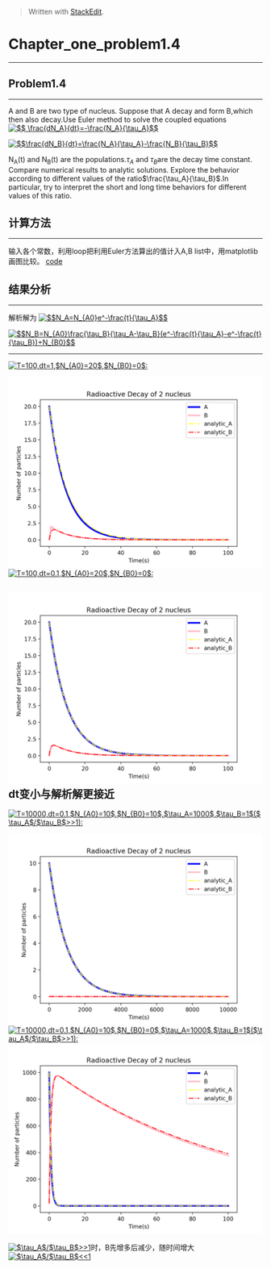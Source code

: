 ﻿> Written with [StackEdit](https://stackedit.io/).




# Chapter_one_problem1.4
------------------------------------------
## Problem1.4
--------------------
A and B are two type of nucleus. Suppose that A decay and form B,which then also decay.Use Euler method to solve the coupled equations
<a href="http://www.codecogs.com/eqnedit.php?latex=$$&space;\frac{dN_A}{dt}=-\frac{N_A}{\tau_A}$$" target="_blank"><img src="http://latex.codecogs.com/gif.latex?$$&space;\frac{dN_A}{dt}=-\frac{N_A}{\tau_A}$$" title="$$ \frac{dN_A}{dt}=-\frac{N_A}{\tau_A}$$" /></a>

<a href="http://www.codecogs.com/eqnedit.php?latex=$$\frac{dN_B}{dt}=\frac{N_A}{\tau_A}-\frac{N_B}{\tau_B}$$" target="_blank"><img src="http://latex.codecogs.com/gif.latex?$$\frac{dN_B}{dt}=\frac{N_A}{\tau_A}-\frac{N_B}{\tau_B}$$" title="$$\frac{dN_B}{dt}=\frac{N_A}{\tau_A}-\frac{N_B}{\tau_B}$$" /></a>

N<sub>A</sub>(t) and N<sub>B</sub>(t) are the populations.$\tau_A$ and $\tau_B$are the decay time constant.
Compare numerical results to analytic solutions.
Explore the behavior according to different values of the ratio$\frac{\tau_A}{\tau_B}$.In particular, try to interpret the short and long time behaviors for different values of this ratio.
## 计算方法
-------------------------

输入各个常数，利用loop把利用Euler方法算出的值计入A,B list中，用matplotlib画图比较。 
[code](https://github.com/jxw666/computationalphysics_N2015301020090/blob/master/Ch1_1.4.py)

## 结果分析
------------------------------
解析解为
<a href="http://www.codecogs.com/eqnedit.php?latex=$$N_A=N_{A0}e^-\frac{t}{\tau_A}$$" target="_blank"><img src="http://latex.codecogs.com/gif.latex?$$N_A=N_{A0}e^-\frac{t}{\tau_A}$$" title="$$N_A=N_{A0}e^-\frac{t}{\tau_A}$$" /></a>

<a href="http://www.codecogs.com/eqnedit.php?latex=$$N_B=N_{A0}\frac{\tau_B}{\tau_A-\tau_B}(e^-\frac{t}{\tau_A}-e^-\frac{t}{\tau_B})&plus;N_{B0}$$" target="_blank"><img src="http://latex.codecogs.com/gif.latex?$$N_B=N_{A0}\frac{\tau_B}{\tau_A-\tau_B}(e^-\frac{t}{\tau_A}-e^-\frac{t}{\tau_B})&plus;N_{B0}$$" title="$$N_B=N_{A0}\frac{\tau_B}{\tau_A-\tau_B}(e^-\frac{t}{\tau_A}-e^-\frac{t}{\tau_B})+N_{B0}$$" /></a>

------------------------------------------------
<a href="http://www.codecogs.com/eqnedit.php?latex=T=100,dt=1,$N_{A0}=20$,$N_{B0}=0$:" target="_blank"><img src="http://latex.codecogs.com/gif.latex?T=100,dt=1,$N_{A0}=20$,$N_{B0}=0$:" title="T=100,dt=1,$N_{A0}=20$,$N_{B0}=0$:" /></a>


![1](https://github.com/jxw666/computationalphysics_N2015301020090/blob/master/Figure_1.png)
<a href="http://www.codecogs.com/eqnedit.php?latex=T=100,dt=0.1,$N_{A0}=20$,$N_{B0}=0$:" target="_blank"><img src="http://latex.codecogs.com/gif.latex?T=100,dt=0.1,$N_{A0}=20$,$N_{B0}=0$:" title="T=100,dt=0.1,$N_{A0}=20$,$N_{B0}=0$:" />
</a>

![2](https://github.com/jxw666/computationalphysics_N2015301020090/blob/master/fig2.png)
dt变小与解析解更接近
-------------------------------------------
<a href="http://www.codecogs.com/eqnedit.php?latex=T=10000,dt=0.1,$N_{A0}=10$,$N_{B0}=10$,$\tau_A=1000$,$\tau_B=1$($\tau_A$/$\tau_B$>>1):" target="_blank"><img src="http://latex.codecogs.com/gif.latex?T=10000,dt=0.1,$N_{A0}=10$,$N_{B0}=10$,$\tau_A=1000$,$\tau_B=1$($\tau_A$/$\tau_B$>>1):" title="T=10000,dt=0.1,$N_{A0}=10$,$N_{B0}=10$,$\tau_A=1000$,$\tau_B=1$($\tau_A$/$\tau_B$>>1):" /></a>

![4](https://github.com/jxw666/computationalphysics_N2015301020090/blob/master/fig4.png)
<a href="http://www.codecogs.com/eqnedit.php?latex=T=10000,dt=0.1,$N_{A0}=10$,$N_{B0}=0$,$\tau_A=1000$,$\tau_B=1$($\tau_A$/$\tau_B$>>1):" target="_blank"><img src="http://latex.codecogs.com/gif.latex?T=10000,dt=0.1,$N_{A0}=10$,$N_{B0}=0$,$\tau_A=1000$,$\tau_B=1$($\tau_A$/$\tau_B$>>1):" title="T=10000,dt=0.1,$N_{A0}=10$,$N_{B0}=0$,$\tau_A=1000$,$\tau_B=1$($\tau_A$/$\tau_B$>>1):" /></a>
![3](https://github.com/jxw666/computationalphysics_N2015301020090/blob/master/fig3.png)


<a href="http://www.codecogs.com/eqnedit.php?latex=$\tau_A$/$\tau_B$>>1" target="_blank"><img src="http://latex.codecogs.com/gif.latex?$\tau_A$/$\tau_B$>>1" title="$\tau_A$/$\tau_B$>>1" /></a>时，B先增多后减少，随时间增大
<a href="http://www.codecogs.com/eqnedit.php?latex=$\tau_A$/$\tau_B$<<1" target="_blank"><img src="http://latex.codecogs.com/gif.latex?$\tau_A$/$\tau_B$<<1" title="$\tau_A$/$\tau_B$<<1" /></a>
